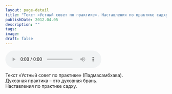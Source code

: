 ```yaml
---
layout: page-detail
title: "Текст «Устный совет по практике». Наставления по практике садху"
publishDate: 2012.04.05
description: ""
tags:
image:
draft: false
---
```


<audio title="2012.04.05 - Текст «Устный совет по практике». Наставления по практике садху.mp3" src="https://filer-api.advayta.org/v1.0/public/files/73016" controls=""></audio>

 Текст «Устный совет по практике» (Падмасамбхава).  
 Духовная практика – это духовная брань.   
 Наставления по практике садху.  

  
